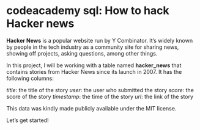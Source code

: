 # codeacademy sql: How to hack Hacker news
**Hacker News** is a popular website run by Y Combinator. It’s widely known by people in the tech industry as a community site for sharing news, showing off projects, asking questions, among other things.

In this project, I will be working with a table named **hacker_news** that contains stories from Hacker News since its launch in 2007. It has the following columns:

_title_: the title of the story
_user_: the user who submitted the story
_score_: the score of the story
_timestamp_: the time of the story
_url_: the link of the story

This data was kindly made publicly available under the MIT license.

Let’s get started!
